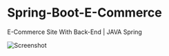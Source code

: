 # Spring-Boot-E-Commerce
 E-Commerce Site With Back-End | JAVA Spring

![Screenshot](file:///Users/resul/Desktop/Screenshot%202020-08-05%20at%2021.59.03.png)
